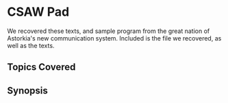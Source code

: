 # CSAW Pad
We recovered these texts, and sample program from the great nation of Astorkia's new communication system.  Included is the file we recovered, as well as the texts.
## Topics Covered

## Synopsis

